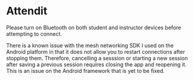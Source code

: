 # Attendit

Please turn on Bluetooth on both student and instructor devices before attempting to connect.

There is a known issue with the mesh networking SDK I used on the Android platform in that it does not allow you to restart connections after stopping them. Therefore, cancelling a sesssion or starting a new session after saving a previous session requires closing the app and reopening it. This is an issue on the Android framework that is yet to be fixed.
